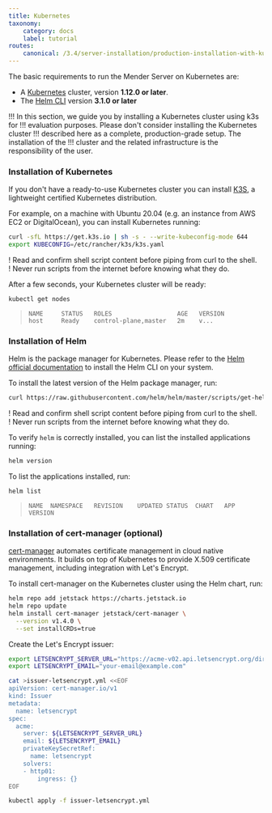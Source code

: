 ```yaml
---
title: Kubernetes
taxonomy:
    category: docs
    label: tutorial
routes:
    canonical: /3.4/server-installation/production-installation-with-kubernetes/kubernetes
---
```


The basic requirements to run the Mender Server on Kubernetes are:

<!--AUTOVERSION: "% or later"/ignore -->
- A [Kubernetes](https://kubernetes.io/) cluster, version **1.12.0 or later**.
- The [Helm CLI](https://helm.sh/) version **3.1.0 or later**

!!! In this section, we guide you by installing a Kubernetes cluster using k3s for
!!! evaluation purposes. Please don't consider installing the Kubernetes cluster
!!! described here as a complete, production-grade setup. The installation of the
!!! cluster and the related infrastructure is the responsibility of the user.

### Installation of Kubernetes

If you don't have a ready-to-use Kubernetes cluster you can install [K3S](https://k3s.io/),
a lightweight certified Kubernetes distribution.

For example, on a machine with Ubuntu 20.04 (e.g. an instance from AWS EC2 or DigitalOcean),
you can install Kubernetes running:

```bash
curl -sfL https://get.k3s.io | sh -s - --write-kubeconfig-mode 644
export KUBECONFIG=/etc/rancher/k3s/k3s.yaml
```

! Read and confirm shell script content before piping from curl to the shell.<br>
! Never run scripts from the internet before knowing what they do.

After a few seconds, your Kubernetes cluster will be ready:

```bash
kubectl get nodes
```

<!--AUTOVERSION: "control-plane,%"/ignore -->
> ```
> NAME     STATUS   ROLES                  AGE   VERSION
> host     Ready    control-plane,master   2m    v...
> ```

### Installation of Helm

Helm is the package manager for Kubernetes. Please refer to the
[Helm official documentation](https://helm.sh/docs/intro/install/) to install the Helm CLI
on your system.

To install the latest version of the Helm package manager, run:

<!--AUTOVERSION: "https://raw.githubusercontent.com/helm/helm/%/scripts/get-helm-3"/ignore -->
```bash
curl https://raw.githubusercontent.com/helm/helm/master/scripts/get-helm-3 | bash
```

! Read and confirm shell script content before piping from curl to the shell.<br>
! Never run scripts from the internet before knowing what they do.

To verify `helm` is correctly installed, you can list the installed applications running:

```bash
helm version
```

To list the applications installed, run:

```bash
helm list
```

> ```
> NAME	NAMESPACE	REVISION	UPDATED	STATUS	CHART	APP VERSION
> ```

### Installation of cert-manager (optional)

[cert-manager](https://cert-manager.io) automates certificate management in cloud native environments.
It builds on top of Kubernetes to provide X.509 certificate management, including integration with Let's Encrypt.

To install cert-manager on the Kubernetes cluster using the Helm chart, run:

<!--AUTOVERSION: "--version v%"/ignore -->
```bash
helm repo add jetstack https://charts.jetstack.io
helm repo update
helm install cert-manager jetstack/cert-manager \
  --version v1.4.0 \
  --set installCRDs=true
```

Create the Let's Encrypt issuer:

```bash
export LETSENCRYPT_SERVER_URL="https://acme-v02.api.letsencrypt.org/directory"
export LETSENCRYPT_EMAIL="your-email@example.com"

cat >issuer-letsencrypt.yml <<EOF
apiVersion: cert-manager.io/v1
kind: Issuer
metadata:
  name: letsencrypt
spec:
  acme:
    server: ${LETSENCRYPT_SERVER_URL}
    email: ${LETSENCRYPT_EMAIL}
    privateKeySecretRef:
      name: letsencrypt
    solvers:
    - http01:
        ingress: {}
EOF

kubectl apply -f issuer-letsencrypt.yml
```
